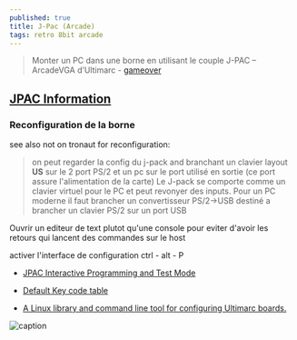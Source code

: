 ```yaml
---
published: true
title: J-Pac (Arcade)
tags: retro 8bit arcade
---
```

> Monter un PC dans une borne en utilisant le couple J-PAC – ArcadeVGA d’Ultimarc - [gameover](https://web.archive.org/web/20210718160107/https://www.gamoover.net/tuto/ultimarc-utiliser-la-solution-j-pac-arcadevga)

## [JPAC Information](https://www.arcadexpress.com/en/ultimarc/427-j-pac-interfaz-jamma-usb-para-pc.html)

### Reconfiguration de la borne

see also not on tronaut for reconfiguration:

> on peut regarder la config du j-pack and branchant un clavier layout **US** sur le 2 port PS/2
et un pc sur le port utilisé en sortie (ce port assure l'alimentation de la carte)
Le J-pack se comporte comme un clavier virtuel pour le PC et peut revonyer des inputs.
Pour un PC moderne il faut brancher un convertisseur PS/2->USB destiné a brancher un clavier PS/2 sur un port USB

Ouvrir un editeur de text plutot qu'une console pour eviter d'avoir les retours
qui lancent des commandes sur le host

activer l'interface de configuration
ctrl - alt - P



- [JPAC Interactive Programming and Test Mode](https://www.arcadeworlduk.com/pages/IPAC-and-JPAC-Interactive-Programming-and-Test-Mode.html)


- [Default Key code table](https://www.arcadeworlduk.com/pages/JPAC-Information.html)
- [A Linux library and command line tool for configuring Ultimarc boards.](https://katiesnow.webs.com/)

![caption](https://web.archive.org/web/20210718160107im_/https://www.gamoover.net/files/image/Tutos/Ultimarc/jpac.jpg)
